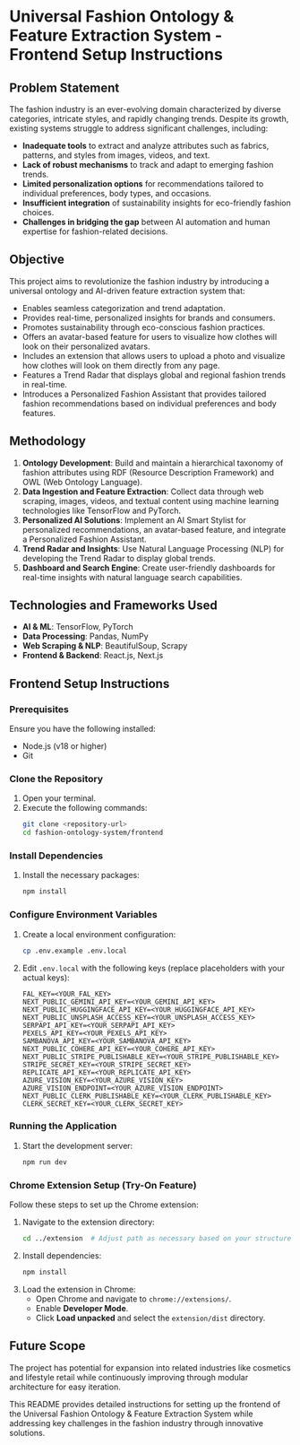 # Universal Fashion Ontology & Feature Extraction System - Frontend Setup Instructions

## Problem Statement
The fashion industry is an ever-evolving domain characterized by diverse categories, intricate styles, and rapidly changing trends. Despite its growth, existing systems struggle to address significant challenges, including:

- **Inadequate tools** to extract and analyze attributes such as fabrics, patterns, and styles from images, videos, and text.
- **Lack of robust mechanisms** to track and adapt to emerging fashion trends.
- **Limited personalization options** for recommendations tailored to individual preferences, body types, and occasions.
- **Insufficient integration** of sustainability insights for eco-friendly fashion choices.
- **Challenges in bridging the gap** between AI automation and human expertise for fashion-related decisions.

## Objective
This project aims to revolutionize the fashion industry by introducing a universal ontology and AI-driven feature extraction system that:

- Enables seamless categorization and trend adaptation.
- Provides real-time, personalized insights for brands and consumers.
- Promotes sustainability through eco-conscious fashion practices.
- Offers an avatar-based feature for users to visualize how clothes will look on their personalized avatars.
- Includes an extension that allows users to upload a photo and visualize how clothes will look on them directly from any page.
- Features a Trend Radar that displays global and regional fashion trends in real-time.
- Introduces a Personalized Fashion Assistant that provides tailored fashion recommendations based on individual preferences and body features.

## Methodology
1. **Ontology Development**: Build and maintain a hierarchical taxonomy of fashion attributes using RDF (Resource Description Framework) and OWL (Web Ontology Language).
2. **Data Ingestion and Feature Extraction**: Collect data through web scraping, images, videos, and textual content using machine learning technologies like TensorFlow and PyTorch.
3. **Personalized AI Solutions**: Implement an AI Smart Stylist for personalized recommendations, an avatar-based feature, and integrate a Personalized Fashion Assistant.
4. **Trend Radar and Insights**: Use Natural Language Processing (NLP) for developing the Trend Radar to display global trends.
5. **Dashboard and Search Engine**: Create user-friendly dashboards for real-time insights with natural language search capabilities.

## Technologies and Frameworks Used
- **AI & ML**: TensorFlow, PyTorch
- **Data Processing**: Pandas, NumPy
- **Web Scraping & NLP**: BeautifulSoup, Scrapy
- **Frontend & Backend**: React.js, Next.js
  
## Frontend Setup Instructions

### Prerequisites
Ensure you have the following installed:
- Node.js (v18 or higher)
- Git

### Clone the Repository
1. Open your terminal.
2. Execute the following commands:
   ```bash
   git clone <repository-url>
   cd fashion-ontology-system/frontend
   ```

### Install Dependencies
1. Install the necessary packages:
   ```bash
   npm install
   ```

### Configure Environment Variables
1. Create a local environment configuration:
   ```bash
   cp .env.example .env.local
   ```
2. Edit `.env.local` with the following keys (replace placeholders with your actual keys):
   ```env
   FAL_KEY=<YOUR_FAL_KEY>
   NEXT_PUBLIC_GEMINI_API_KEY=<YOUR_GEMINI_API_KEY>
   NEXT_PUBLIC_HUGGINGFACE_API_KEY=<YOUR_HUGGINGFACE_API_KEY>
   NEXT_PUBLIC_UNSPLASH_ACCESS_KEY=<YOUR_UNSPLASH_ACCESS_KEY>
   SERPAPI_API_KEY=<YOUR_SERPAPI_API_KEY>
   PEXELS_API_KEY=<YOUR_PEXELS_API_KEY>
   SAMBANOVA_API_KEY=<YOUR_SAMBANOVA_API_KEY>
   NEXT_PUBLIC_COHERE_API_KEY=<YOUR_COHERE_API_KEY>
   NEXT_PUBLIC_STRIPE_PUBLISHABLE_KEY=<YOUR_STRIPE_PUBLISHABLE_KEY>
   STRIPE_SECRET_KEY=<YOUR_STRIPE_SECRET_KEY>
   REPLICATE_API_KEY=<YOUR_REPLICATE_API_KEY>
   AZURE_VISION_KEY=<YOUR_AZURE_VISION_KEY>
   AZURE_VISION_ENDPOINT=<YOUR_AZURE_VISION_ENDPOINT>
   NEXT_PUBLIC_CLERK_PUBLISHABLE_KEY=<YOUR_CLERK_PUBLISHABLE_KEY>
   CLERK_SECRET_KEY=<YOUR_CLERK_SECRET_KEY>
   ```

### Running the Application
1. Start the development server:
   ```bash
   npm run dev
   ```

### Chrome Extension Setup (Try-On Feature)
Follow these steps to set up the Chrome extension:
1. Navigate to the extension directory:
   ```bash
   cd ../extension  # Adjust path as necessary based on your structure.
   ```
2. Install dependencies:
   ```bash
   npm install
   ```
3. Load the extension in Chrome:
    - Open Chrome and navigate to `chrome://extensions/`.
    - Enable **Developer Mode**.
    - Click **Load unpacked** and select the `extension/dist` directory.

## Future Scope 
The project has potential for expansion into related industries like cosmetics and lifestyle retail while continuously improving through modular architecture for easy iteration.

This README provides detailed instructions for setting up the frontend of the Universal Fashion Ontology & Feature Extraction System while addressing key challenges in the fashion industry through innovative solutions.
